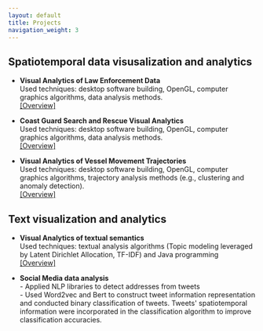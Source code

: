 ```yaml
---
layout: default
title: Projects
navigation_weight: 3
---
```


## Spatiotemporal data visusalization and analytics

* <strong>Visual Analytics of Law Enforcement Data</strong>
<br >Used techniques: desktop software building, OpenGL, computer graphics algorithms, data analysis methods.
<br ><a href="https://www.cerias.purdue.edu/research/projects/home/detail/126/visual_analytics_law_enforcement_toolkit_valet">[Overview]</a>

* <strong>Coast Guard Search and Rescue Visual Analytics</strong>
<br >Used techniques: desktop software building, OpenGL, computer graphics algorithms, data analysis methods.
<br ><a href="https://www.cerias.purdue.edu/research/projects/home/detail/245/coast_guard_search_and_rescue_visual_analytics_cgsarva">[Overview]</a>

* <strong>Visual Analytics of Vessel Movement Trajectories</strong>
<br >Used techniques: desktop software building, OpenGL, computer graphics algorithms, trajectory analysis methods (e.g., clustering and anomaly detection).
<br >[[Overview]](/assets/publications/traseer.pdf)

## Text visualization and analytics

* <strong>Visual Analytics of textual semantics</strong>
<br >Used techniques: textual analysis algorithms (Topic modeling leveraged by Latent Dirichlet Allocation, TF-IDF) and Java programming
<br >[[Overview]](/assets/publications/topichypergraph.pdf)

* <strong>Social Media data analysis</strong>
<br >- Applied NLP libraries to detect addresses from tweets
<br >- Used Word2vec and Bert to construct tweet information representation and conducted binary classification of tweets. Tweets' spatiotemporal information were incorporated in the classification algorithm to improve classification accuracies.